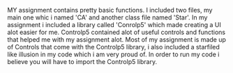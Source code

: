 MY assignment contains pretty basic functions. I included two files, my main one whic i named 'CA' and another class file named 'Star'.
In my assignment i included a library called 'Conrolp5' which made creating a UI alot easier for me. Controlp5 contained alot of useful controls and functions that helped me with my assignment alot. Most of my assignment is made up of Controls that come with the Controlp5 library, i also included a starfiled like illusion in my code which i am very proud of. In order to run my code i believe you will have to import the Controlp5 library. 
